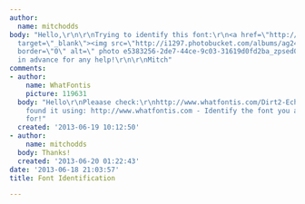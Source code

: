 ```yaml
---
author:
  name: mitchodds
body: "Hello,\r\n\r\nTrying to identify this font:\r\n<a href=\"http://s1297.photobucket.com/user/StCloudToyotaScion/media/e5383256-2de7-44ce-9c03-31619d0fd2ba_zpsed05427f.jpg.html\"
  target=\"_blank\"><img src=\"http://i1297.photobucket.com/albums/ag24/StCloudToyotaScion/e5383256-2de7-44ce-9c03-31619d0fd2ba_zpsed05427f.jpg\"
  border=\"0\" alt=\" photo e5383256-2de7-44ce-9c03-31619d0fd2ba_zpsed05427f.jpg\"/></a>\r\n\r\nThanks
  in advance for any help!\r\n\r\nMitch"
comments:
- author:
    name: WhatFontis
    picture: 119631
  body: "Hello\r\nPleaase check:\r\nhttp://www.whatfontis.com/Dirt2-Echo.font?text=thesticks\r\nAlex\r\nI
    found it using: http://www.whatfontis.com - Identify the font you are looking
    for!"
  created: '2013-06-19 10:12:50'
- author:
    name: mitchodds
  body: Thanks!
  created: '2013-06-20 01:22:43'
date: '2013-06-18 21:03:57'
title: Font Identification

---
```

